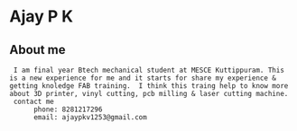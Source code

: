 # Ajay P K
## About me
     I am final year Btech mechanical student at MESCE Kuttippuram. This is a new experience for me and it starts for share my experience & getting knoledge FAB training.  I think this traing help to know more  about 3D printer, vinyl cutting, pcb milling & laser cutting machine.
     contact me
          phone: 8281217296
          email: ajaypkv1253@gmail.com
